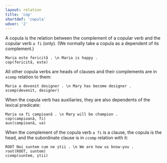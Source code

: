 ```yaml
---
layout: relation
title: 'cop'
shortdef: 'copula'
udver: '2'
---
```


A copula is the relation between the complement of a copular verb and the copular verb `a fi` (only). (We normally take a copula as a dependent of its complement.)

~~~ sdparse
Maria este fericită . \n Maria is happy .
cop(fericită, este)
~~~

All other copula verbs are heads of clauses and their complements are in `xcomp` relation to them:

~~~ sdparse
Maria a devenit designer . \n Mary has become designer .
xcomp(devenit, designer)
~~~

When the copula verb has auxiliaries, they are also dependents of the lexical predicate:

~~~ sdparse
Maria va fi campioană . \n Mary will be champion .
cop(campioană, fi)
aux(campioană, va)
~~~

When the complement of the copula verb `a fi` is a clause, the copula is the head, and the subordinate clause is in `ccomp` relation with it:

~~~ sdparse
ROOT Noi suntem cum ne știi . \n We are how us know-you .
root(ROOT, suntem)
ccomp(suntem, știi)
~~~
<!-- Interlanguage links updated Po 11. listopadu 2024, 20:10:42 CET -->
